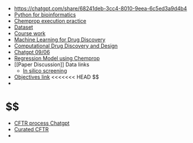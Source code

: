 - https://chatgpt.com/share/68241deb-3cc4-8010-9eea-6c5ed3a9d4b4
- [Python for bioinformatics](https://www.youtube.com/watch?v=jBlTQjcKuaY&t=647s)
- [Chemprop execution practice](https://chatgpt.com/share/6835154f-ad70-800f-9c7d-9fa80894ad6a)
- [Dataset](https://chatgpt.com/share/683d33ab-9580-8010-a150-347d7ed3b096)
- [Course work](https://onlinecourses.nptel.ac.in/noc25_ch96/preview)
- [ Machine Learning for Drug Discovery](https://www.manning.com/books/machine-learning-for-drug-discovery)
- [Computational Drug Discovery and Design](https://link.springer.com/book/10.1007/978-1-0716-3441-7#toc)
- [Chatgpt 09/06](https://chatgpt.com/share/683d33ab-9580-8010-a150-347d7ed3b096)
- [Regression Model using Chemprop](https://colab.research.google.com/github/chemprop/chemprop/blob/main/examples/training_regression_reaction.ipynb#scrollTo=wWcZncmCei4V)
- [[Paper Discussion]] Data links
	- [In silico screening](https://pubchem.ncbi.nlm.nih.gov/bioassay/743267#section=Data-Table)
- [Objectives link](https://chatgpt.com/share/684bd3be-8810-8010-a135-3c21ef89679a)
<<<<<<< HEAD
$$
- 
$$
=======
- [CFTR process Chatgpt](https://chatgpt.com/share/687a248a-3074-8010-9939-e683d4c7f897)
- [Curated CFTR ](https://www.uniprot.org/id-mapping/uniprotkb/k68HG4dM9i/overview)
- 
